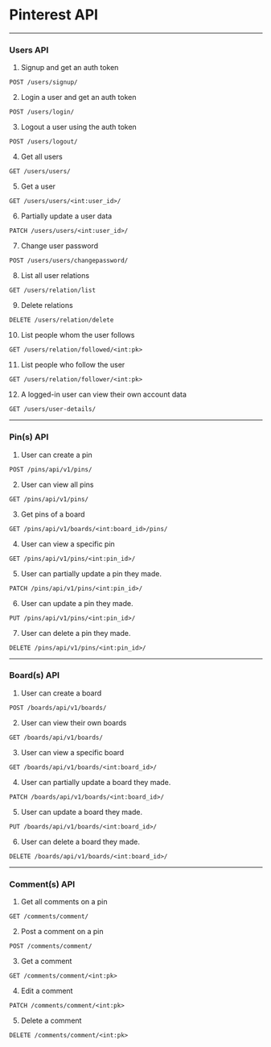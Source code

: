 # Pinterest API

---

### Users API

1. Signup and get an auth token

```HTTP
POST /users/signup/
```

2. Login a user and get an auth token

```HTTP
POST /users/login/
```

3. Logout a user using the auth token

```HTTP
POST /users/logout/
```

4. Get all users

```HTTP
GET /users/users/
```

5. Get a user

```HTTP
GET /users/users/<int:user_id>/
```

6. Partially update a user data

```HTTP
PATCH /users/users/<int:user_id>/
```

7. Change user password

```HTTP
POST /users/users/changepassword/
```

8. List all user relations

```HTTP
GET /users/relation/list
```

9. Delete relations

```HTTP
DELETE /users/relation/delete
```

10. List people whom the user follows

```HTTP
GET /users/relation/followed/<int:pk>
```

11. List people who follow the user

```HTTP
GET /users/relation/follower/<int:pk>
```

12. A logged-in user can view their own account data

```HTTP
GET /users/user-details/
```

---

### Pin(s) API

1. User can create a pin

```HTTP
POST /pins/api/v1/pins/
```

2. User can view all pins

```HTTP
GET /pins/api/v1/pins/
```

3. Get pins of a board

```HTTP
GET /pins/api/v1/boards/<int:board_id>/pins/
```

4. User can view a specific pin

```HTTP
GET /pins/api/v1/pins/<int:pin_id>/
```

5. User can partially update a pin they made.

```HTTP
PATCH /pins/api/v1/pins/<int:pin_id>/
```

6. User can update a pin they made.

```HTTP
PUT /pins/api/v1/pins/<int:pin_id>/
```

7. User can delete a pin they made.

```HTTP
DELETE /pins/api/v1/pins/<int:pin_id>/
```

---

### Board(s) API

1. User can create a board

```HTTP
POST /boards/api/v1/boards/
```

2. User can view their own boards

```HTTP
GET /boards/api/v1/boards/
```

3. User can view a specific board

```HTTP
GET /boards/api/v1/boards/<int:board_id>/
```

4. User can partially update a board they made.

```HTTP
PATCH /boards/api/v1/boards/<int:board_id>/
```

5. User can update a board they made.

```HTTP
PUT /boards/api/v1/boards/<int:board_id>/
```

6. User can delete a board they made.

```HTTP
DELETE /boards/api/v1/boards/<int:board_id>/
```

---

### Comment(s) API

1. Get all comments on a pin

```HTTP
GET /comments/comment/
```

2. Post a comment on a pin

```HTTP
POST /comments/comment/
```

3. Get a comment

```HTTP
GET /comments/comment/<int:pk>
```

4. Edit a comment

```HTTP
PATCH /comments/comment/<int:pk>
```

5. Delete a comment

```HTTP
DELETE /comments/comment/<int:pk>
```
